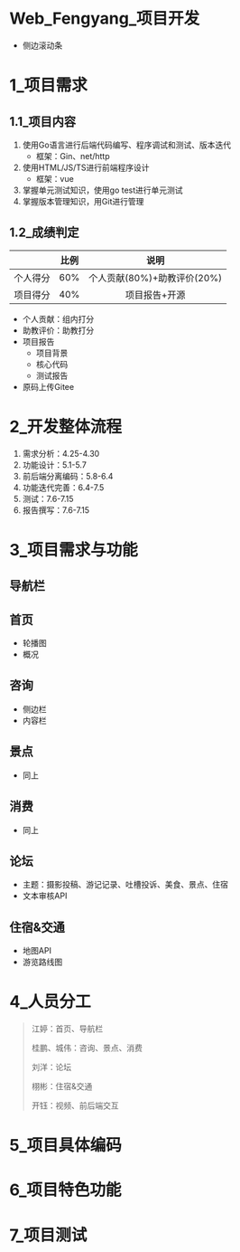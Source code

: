 # Web_Fengyang_项目开发


- 侧边滚动条

# 1_项目需求

## 1.1_项目内容

1. 使用Go语言进行后端代码编写、程序调试和测试、版本迭代
   - 框架：Gin、net/http
2. 使用HTML/JS/TS进行前端程序设计
   - 框架：vue
3. 掌握单元测试知识，使用go test进行单元测试
4. 掌握版本管理知识，用Git进行管理

## 1.2_成绩判定

|          | 比例 |            说明             |
| :------: | :--: | :-------------------------: |
| 个人得分 | 60%  | 个人贡献(80%)+助教评价(20%) |
| 项目得分 | 40%  |        项目报告+开源        |

- 个人贡献：组内打分
- 助教评价：助教打分
- 项目报告
  - 项目背景
  - 核心代码
  - 测试报告
- 原码上传Gitee

# 2_开发整体流程

1. 需求分析：4.25-4.30
2. 功能设计：5.1-5.7
3. 前后端分离编码：5.8-6.4
4. 功能迭代完善：6.4-7.5
5. 测试：7.6-7.15
6. 报告撰写：7.6-7.15

# 3_项目需求与功能

## 导航栏

## 首页

- 轮播图
- 概况

## 咨询

- 侧边栏
- 内容栏

## 景点

- 同上

## 消费

- 同上

## 论坛

- 主题：摄影投稿、游记记录、吐槽投诉、美食、景点、住宿
- 文本审核API

## 住宿&交通

- 地图API
- 游览路线图

# 4_人员分工

> 江婷：首页、导航栏
>
> 桂鹏、城伟：咨询、景点、消费
>
> 刘洋：论坛
>
> 栩彬：住宿&交通
>
> 开钰：视频、前后端交互

# 5_项目具体编码

# 6_项目特色功能

# 7_项目测试
